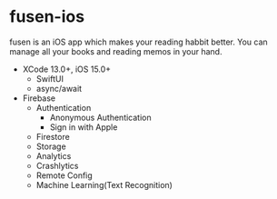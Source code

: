 # fusen-ios

fusen is an iOS app which makes your reading habbit better. You can manage all your books and reading memos in your hand.

- XCode 13.0+, iOS 15.0+
    - SwiftUI
    - async/await
- Firebase
    - Authentication
        - Anonymous Authentication
        - Sign in with Apple
    - Firestore
    - Storage
    - Analytics
    - Crashlytics
    - Remote Config
    - Machine Learning(Text Recognition)
    